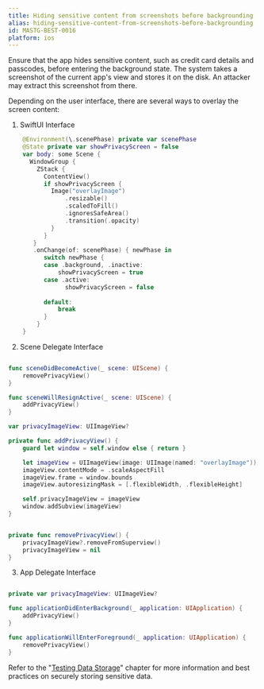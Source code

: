 ```yaml
---
title: Hiding sensitive content from screenshots before backgrounding
alias: hiding-sensitive-content-from-screenshots-before-backgrounding
id: MASTG-BEST-0016
platform: ios
---
```


Ensure that the app hides sensitive content, such as credit card details and passcodes, before entering the background state. The system takes a screenshot of the current app's view and stores it on the disk. An attacker may extract this screenshot from there.

Depending on the user interface, there are several ways to overlay the screen content:

1. SwiftUI Interface

```swift
    @Environment(\.scenePhase) private var scenePhase
    @State private var showPrivacyScreen = false
    var body: some Scene {
      WindowGroup {
        ZStack {
          ContentView()
          if showPrivacyScreen {
            Image("overlayImage")
                .resizable()
                .scaledToFill()
                .ignoresSafeArea()
                .transition(.opacity)
            }
          }
       }
       .onChange(of: scenePhase) { newPhase in
          switch newPhase {
          case .background, .inactive:
              showPrivacyScreen = true
          case .active:
                showPrivacyScreen = false
              
          default:
              break
          }
        }
    }
```

2. Scene Delegate Interface

```swift

func sceneDidBecomeActive(_ scene: UIScene) {
    removePrivacyView()
}

func sceneWillResignActive(_ scene: UIScene) {
    addPrivacyView()
}

var privacyImageView: UIImageView?

private func addPrivacyView() {
    guard let window = self.window else { return }

    let imageView = UIImageView(image: UIImage(named: "overlayImage"))
    imageView.contentMode = .scaleAspectFill
    imageView.frame = window.bounds
    imageView.autoresizingMask = [.flexibleWidth, .flexibleHeight]

    self.privacyImageView = imageView
    window.addSubview(imageView)
}


private func removePrivacyView() {
    privacyImageView?.removeFromSuperview()
    privacyImageView = nil
}

```

3. App Delegate Interface

```swift

private var privacyImageView: UIImageView?

func applicationDidEnterBackground(_ application: UIApplication) {
    addPrivacyView()
}

func applicationWillEnterForeground(_ application: UIApplication) {
    removePrivacyView()
}
```

Refer to the "[Testing Data Storage](../Document/0x06d-Testing-Data-Storage.md "Testing Data Storage")" chapter for more information and best practices on securely storing sensitive data.
